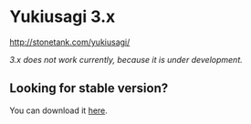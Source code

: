 # Yukiusagi 3.x  
<http://stonetank.com/yukiusagi/>  

*3.x does not work currently, because it is under development.*  

## Looking for stable version?  
You can download it [here](https://stonetank.com/yukiusagi/download.html).
